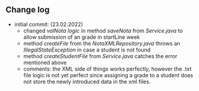 ## Change log
- initial commit: (23.02.2022) 
    - changed *valNota logic* in method *saveNota* from *Service.java* to allow submission of an grade in startLine week
    - method *createFile* from the *NotaXMLRepository.java* throws an *IllegalStateException* in case a student 
                    is not found
    - method *createStudentFile* from *Service.java* catches the error mentioned above
    - comments: the XML side of things works perfectly, however the .txt file logic is not yet perfect since
    assigning a grade to a student does not store the newly introduced data in the xml files.  
